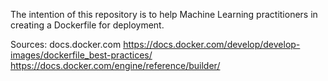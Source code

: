 The intention of this repository is to help Machine Learning practitioners in creating a Dockerfile for deployment.


Sources:
 docs.docker.com
https://docs.docker.com/develop/develop-images/dockerfile_best-practices/
https://docs.docker.com/engine/reference/builder/

